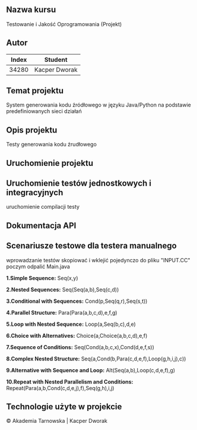 ## Nazwa kursu
 Testowanie i Jakość Oprogramowania (Projekt)  
## Autor
| Index | Student       |
|-------|---------------|
| 34280 | Kacper Dworak |
## Temat projektu
System generowania kodu źródłowego w języku Java/Python na podstawie predefiniowanych sieci działań
## Opis projektu
Testy generowania kodu źrudłowego
## Uruchomienie projektu

## Uruchomienie testów jednostkowych i integracyjnych
uruchomienie compilacji testy 
## Dokumentacja API
## Scenariusze testowe dla testera manualnego
wprowadzanie testów skopiować i wklejić pojedynczo do pliku "INPUT.CC"
poczym odpalić Main.java

**1.Simple Sequence:**
Seq(x,y)

**2.Nested Sequences:**
Seq(Seq(a,b),Seq(c,d))

**3.Conditional with Sequences:**
Cond(p,Seq(q,r),Seq(s,t))

**4.Parallel Structure:**
Para(Para(a,b,c,d),e,f,g)

**5.Loop with Nested Sequence:**
Loop(a,Seq(b,c),d,e)

**6.Choice with Alternatives:**
Choice(a,Choice(a,b,c,d),e,f)

**7.Sequence of Conditions:**
Seq(Cond(a,b,c,x),Cond(d,e,f,s))

**8.Complex Nested Structure:**
Seq(a,Cond(b,Para(c,d,e,f),Loop(g,h,i,j),c))

**9.Alternative with Sequence and Loop:**
Alt(Seq(a,b),Loop(c,d,e,f),g)

**10.Repeat with Nested Parallelism and Conditions:**
Repeat(Para(a,b,Cond(c,d,e,j),f),Seq(g,h),i,j)
## Technologie użyte w projekcie

&copy; Akademia Tarnowska | Kacper Dworak
